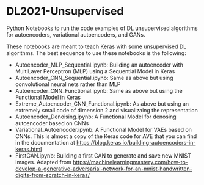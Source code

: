 # DL2021-Unsupervised
Python Notebooks to run the code examples of DL unsupervised algorithms for autoencoders, variational autoencoders, and GANs.  

These notebooks are meant to teach Keras with some unsupervised DL algorithms. The best sequence to use these notebooks is the following:

- Autoencoder_MLP_Sequential.ipynb: Building an autoencoder with MultiLayer Perceptron (MLP) using a Sequential Model in Keras
- Autoencoder_CNN_Sequential.ipynb: Same as above but using convolutional neural nets rather than MLP 
- Autoencoder_CNN_Functional.ipynb: Same as above but using the Functional Model in Keras
- Extreme_Autoencoder_CNN_Functional.ipynb: As above but using an extremely small code of dimension 2 and visualizaing the representation
- Autoencoder_Denoising.ipynb: A Functional Model for denosing autoencoder based on CNNs
- Variational_Autoencoder.ipynb: A Functional Model for VAEs based on CNNs. This is almost a copy of the Keras code for AVE that you can find in the documentation at https://blog.keras.io/building-autoencoders-in-keras.html 
- FirstGAN.ipynb: Building a first GAN to generate and save new MNIST images. Adapted from https://machinelearningmastery.com/how-to-develop-a-generative-adversarial-network-for-an-mnist-handwritten-digits-from-scratch-in-keras/  
